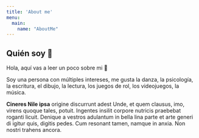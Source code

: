 ```yaml
---
title: 'About me'
menu:
  main:
    name: "AboutMe"
---
```


## Quién soy 🌸

Hola, aquí vas a leer un poco sobre mi 🤩

Soy una persona con múltiples intereses, me gusta la danza, la psicología, la escritura, el dibujo, la lectura, los juegos de rol, los videojuegos, la música.

**Cineres Nile ipsa** origine discurrunt adest Unde, et quem clausus, imo,
virens quoque tales, potuit. Ingentes insilit corpore nutricis praebebat roganti
licuit. Denique a vestros adulantum in bella lina parte et arte generi di igitur
quis, digitis pedes. Cum resonant tamen, namque in anxia. Non nostri trahens
ancora.

